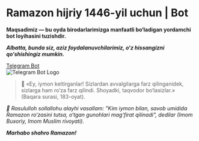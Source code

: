 # Ramazon hijriy 1446-yil uchun | Bot

**Maqsadimiz — bu oyda birodarlarimizga manfaatli bo‘ladigan yordamchi bot loyihasini tuzishdir.**

***Albatta, bunda siz, aziz foydalanuvchilarimiz, o‘z hissangizni qo‘shishingiz mumkin.***

[Telegram Bot](https://t.me/Ramazon1446Bot)  
![Telegram Bot Logo](https://encrypted-tbn0.gstatic.com/images?q=tbn:ANd9GcRBeLcM_dM0cSDNlgqOrOm-D2usTqw1Kx4LNQ&s)

> 📕 «Ey, iymon keltirganlar! Sizlardan avvalgilarga farz qilinganidek, sizlarga ham ro‘za farz qilindi. Shoyadki, taqvodor bo‘lasizlar.» (Baqara surasi, 183-oyat).

*🌙 Rasululloh sollallohu alayhi vasallam: "Kim iymon bilan, savob umidida Ramazon ro‘zasini tutsa, o‘tgan gunohlari mag‘firat qilinadi", dedilar (Imom Buxoriy, Imom Muslim rivoyati).*

***Marhabo shahro Ramazon!***
